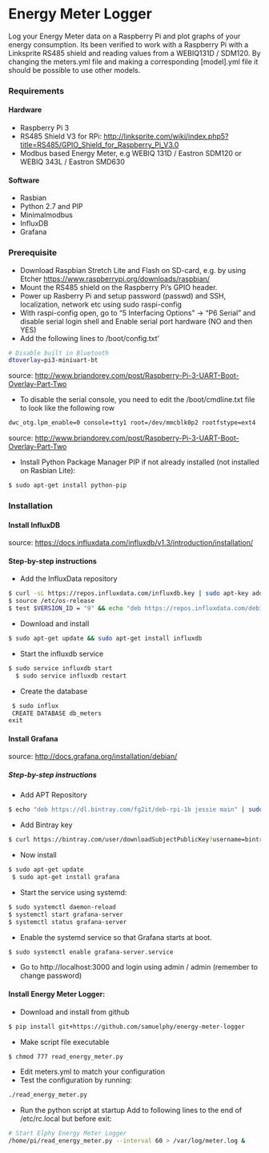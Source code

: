 # Energy Meter Logger
Log your Energy Meter data on a Raspberry Pi and plot graphs of your energy consumption.
Its been verified to work with a Raspberry Pi with a Linksprite RS485 shield and reading values from a WEBIQ131D / SDM120. By changing the meters.yml file and making a corresponding [model].yml file it should be possible to use other models.

### Requirements

#### Hardware

* Raspberry Pi 3
* RS485 Shield V3 for RPi:
http://linksprite.com/wiki/index.php5?title=RS485/GPIO_Shield_for_Raspberry_Pi_V3.0
* Modbus based Energy Meter, e.g WEBIQ 131D / Eastron SDM120 or WEBIQ 343L / Eastron SMD630

#### Software

* Rasbian
* Python 2.7 and PIP
* Minimalmodbus
* InfluxDB
* Grafana

### Prerequisite

* Download Raspbian Stretch Lite and Flash on SD-card, e.g. by using Etcher
https://www.raspberrypi.org/downloads/raspbian/
* Mount the RS485 shield on the Raspberry Pi’s GPIO header.
* Power up Rasberry Pi and setup password (passwd) and SSH, localization, network etc using sudo raspi-config
* With raspi-config open, go to “5 Interfacing Options” -> “P6 Serial” and disable serial login shell and Enable serial port hardware (NO and then YES)
* Add the following lines to /boot/config.txt'
```sh
# Disable built in Bluetooth
dtoverlay=pi3-miniuart-bt
```
source: http://www.briandorey.com/post/Raspberry-Pi-3-UART-Boot-Overlay-Part-Two

* To disable the serial console, you need to edit the /boot/cmdline.txt file to look like the following row
```sh
dwc_otg.lpm_enable=0 console=tty1 root=/dev/mmcblk0p2 rootfstype=ext4  elevator=deadline fsck.repair=yes rootwait
```
source: http://www.briandorey.com/post/Raspberry-Pi-3-UART-Boot-Overlay-Part-Two

* Install Python Package Manager PIP if not already installed (not installed on Rasbian Lite):
```sh
$ sudo apt-get install python-pip
```

### Installation
#### Install InfluxDB
source: https://docs.influxdata.com/influxdb/v1.3/introduction/installation/

#### Step-by-step instructions
* Add the InfluxData repository
```sh
$ curl -sL https://repos.influxdata.com/influxdb.key | sudo apt-key add -
$ source /etc/os-release
$ test $VERSION_ID = "9" && echo "deb https://repos.influxdata.com/debian stretch stable" | sudo tee /etc/apt/sources.list.d/influxdb.list
```

* Download and install
```sh
$ sudo apt-get update && sudo apt-get install influxdb
```
* Start the influxdb service
```sh
$ sudo service influxdb start
  $ sudo service influxdb restart
```

* Create the database
```sh
 $ sudo influx
 CREATE DATABASE db_meters
exit 
```

#### Install Grafana
source: http://docs.grafana.org/installation/debian/

##### Step-by-step instructions
* Add APT Repository
```sh
$ echo "deb https://dl.bintray.com/fg2it/deb-rpi-1b jessie main" | sudo tee -a /etc/apt/sources.list.d/grafana.list
```

* Add Bintray key
```sh
$ curl https://bintray.com/user/downloadSubjectPublicKey?username=bintray | sudo apt-key add -
```

* Now install
```sh
$ sudo apt-get update
 $ sudo apt-get install grafana 
```

* Start the service using systemd:
```sh
$ sudo systemctl daemon-reload
$ systemctl start grafana-server
$ systemctl status grafana-server
```

* Enable the systemd service so that Grafana starts at boot.
```sh
$ sudo systemctl enable grafana-server.service
```
* Go to http://localhost:3000 and login using admin / admin (remember to change password)

#### Install Energy Meter Logger:
* Download and install from github
```sh
$ pip install git+https://github.com/samuelphy/energy-meter-logger
```
* Make script file executable
```sh
$ chmod 777 read_energy_meter.py
```

* Edit meters.yml to match your configuration
* Test the configuration by running:
```sh
./read_energy_meter.py
```
* Run the python script at startup
Add to following lines to the end of /etc/rc.local but before exit:
```sh
# Start Elphy Energy Meter Logger
/home/pi/read_energy_meter.py --interval 60 > /var/log/meter.log &
```
